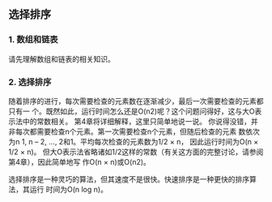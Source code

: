 ## 选择排序
### 1. 数组和链表
请先理解数组和链表的相关知识。
### 2. 选择排序
随着排序的进行，每次需要检查的元素数在逐渐减少，最后一次需要检查的元素都只有一
个。既然如此，运行时间怎么还是O(n2)呢？这个问题问得好，这与大O表示法中的常数相关。
第4章将详细解释，这里只简单地说一说。
你说得没错，并非每次都需要检查n个元素。第一次需要检查n个元素，但随后检查的元素
数依次为n 1, n – 2, …, 2和1。平均每次检查的元素数为1/2 × n， 因此运行时间为O(n × 1/2 × n)。
但大O表示法省略诸如1/2这样的常数（有关这方面的完整讨论，请参阅第4章），因此简单地写
作O(n × n)或O(n2)。

选择排序是一种灵巧的算法，但其速度不是很快。快速排序是一种更快的排序算法，其运行
时间为O(n log n)。



